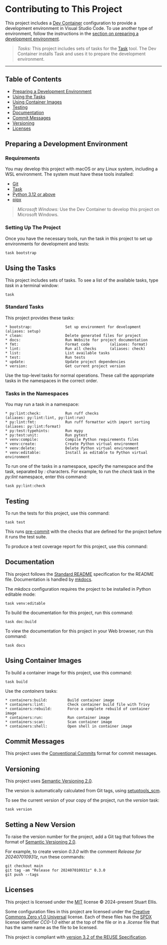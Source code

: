 <!--
SPDX-FileCopyrightText: 2024-present Stuart Ellis <stuart@stuartellis.name>

SPDX-License-Identifier: MIT
-->

# Contributing to This Project

This project includes a [Dev Container](https://code.visualstudio.com/docs/devcontainers/containers) configuration to provide a development environment in Visual Studio Code. To use another type of environment, follow the instructions in the [section on preparing a development environment](#preparing-a-development-environment).

> *Tasks:* This project includes sets of tasks for the [Task](https://taskfile.dev/) tool. The Dev Container installs Task and uses it to prepare the development environment.

---

## Table of Contents

- [Preparing a Development Environment](#preparing-a-development-environment)
- [Using the Tasks](#using-the-tasks)
- [Using Container Images](#using-container-images)
- [Testing](#testing)
- [Documentation](#documentation)
- [Commit Messages](#commit-messages)
- [Versioning](#versioning)
- [Licenses](#licenses)

## Preparing a Development Environment

### Requirements

You may develop this project with macOS or any Linux system, including a WSL environment. The system must have these tools installed:

- [Git](https://www.git-scm.com/)
- [Task](https://taskfile.dev/)
- [Python 3.12 or above](https://www.python.org/)
- [pipx](https://pipx.pypa.io/)

> *Microsoft Windows:* Use the Dev Container to develop this project on Microsoft Windows.

### Setting Up The Project

Once you have the necessary tools, run the task in this project to set up environments for development and tests:

```shell
task bootstrap
```

## Using the Tasks

This project includes sets of tasks. To see a list of the available tasks, type *task* in a terminal window:

```shell
task
```

### Standard Tasks

This project provides these tasks:

```shell
* bootstrap:               Set up environment for development      (aliases: setup)
* clean:                   Delete generated files for project
* docs:                    Run Website for project documentation
* fmt:                     Format code         (aliases: format)
* lint:                    Run all checks      (aliases: check)
* list:                    List available tasks
* test:                    Run tests
* update:                  Update project dependencies
* version:                 Get current project version
```

Use the top-level tasks for normal operations. These call the appropriate tasks in the namespaces in the correct order.

### Tasks in the Namespaces

You may run a task in a namespace:

```shell
* py:lint:check:           Run ruff checks                             (aliases: py:lint:lint, py:lint:run)
* py:lint:fmt:             Run ruff formatter with import sorting      (aliases: py:lint:format)
* py:test:typehints:       Run mypy
* py:test:unit:            Run pytest
* venv:compile:            Compile Python requirements files
* venv:create:             Create Python virtual environment
* venv:delete:             Delete Python virtual environment
* venv:editable:           Install as editable to Python virtual environment
```

To run one of the tasks in a namespace, specify the namespace and the task, separated by *:* characters. For example, to run the *check* task in the *py:lint* namespace, enter this command:

```shell
task py:lint:check
```

## Testing

To run the tests for this project, use this command:

```shell
task test
```

This runs [pre-commit](https://pre-commit.com/) with the checks that are defined for the project before it runs the test suite.

To produce a test coverage report for this project, use this command:

## Documentation

This project follows the [Standard README](https://github.com/RichardLitt/standard-readme) specification for the README file. Documentation is handled by [mkdocs](https://www.mkdocs.org).

The *mkdocs* configuration requires the project to be installed in Python editable mode:

```shell
task venv:editable
```

To build the documentation for this project, run this command:

```shell
task doc:build
```

To view the documentation for this project in your Web browser, run this command:

```shell
task docs
```

## Using Container Images

To build a container image for this project, use this command:

```shell
task build
```

Use the *containers* tasks:

```shell
* containers:build:         Build container image
* containers:lint:          Check container build file with Trivy
* containers:rebuild:       Force a complete rebuild of container image
* containers:run:           Run container image
* containers:scan:          Scan container image
* containers:shell:         Open shell in container image
```

## Commit Messages

This project uses the [Conventional Commits](https://www.conventionalcommits.org/en/v1.0.0/) format for commit messages.

## Versioning

This project uses [Semantic Versioning 2.0](https://semver.org/spec/v2.0.0.html).

The version is automatically calculated from Git tags, using [setuptools_scm](https://setuptools-scm.readthedocs.io).

To see the current version of your copy of the project, run the *version* task:

```shell
task version
```

## Setting a New Version

To raise the version number for the project, add a Git tag that follows the format of [Semantic Versioning 2.0](https://semver.org/spec/v2.0.0.html).

For example, to create version *0.3.0* with the comment *Release for 202407010931z*, run these commands:

```shell
git checkout main
git tag -am "Release for 202407010931z" 0.3.0
git push --tags
```

## Licenses

This project is licensed under the [MIT](https://spdx.org/licenses/MIT.html) license © 2024-present Stuart Ellis.

Some configuration files in this project are licensed under the [Creative Commons Zero v1.0 Universal](https://creativecommons.org/publicdomain/zero/1.0/) license. Each of these files has the [SPDX](https://spdx.dev) license identifier *CC0-1.0* either at the top of the file or in a *.license* file that has the same name as the file to be licensed.

This project is compliant with [version 3.2 of the REUSE Specification](https://reuse.software/spec/).
